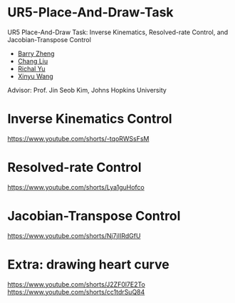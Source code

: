 # UR5-Place-And-Draw-Task
UR5 Place-And-Draw Task: Inverse Kinematics, Resolved-rate Control, and Jacobian-Transpose Control

- [Barry Zheng](https://github.com/wxzheng25)
- [Chang Liu](https://github.com/fluencycy)
- [Richal Yu](https://github.com/Richal13Yu)
- [Xinyu Wang](https://github.com/wxy02111)

Advisor: Prof. Jin Seob Kim, Johns Hopkins University

# Inverse Kinematics Control
https://www.youtube.com/shorts/-tqoRWSsFsM

# Resolved-rate Control
https://www.youtube.com/shorts/Lya1guHofco

# Jacobian-Transpose Control
https://www.youtube.com/shorts/Nj7jIIRdGfU

# Extra: drawing heart curve
https://www.youtube.com/shorts/J2ZF0l7E2To  
https://www.youtube.com/shorts/cc1tdrSuQ84



